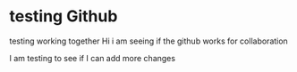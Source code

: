 # testing Github
testing working together
Hi i am seeing if the github works for collaboration


I am testing to see if I can add more changes 

